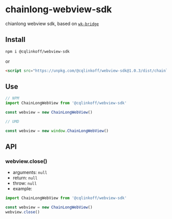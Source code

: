 # chainlong-webview-sdk

chianlong webview sdk, based on [`wk-bridge`](https://github.com/cqlinkoff/wk-bridge)

## Install

```bash
npm i @cqlinkoff/webview-sdk
```

or

```html
<script src="https://unpkg.com/@cqlinkoff/webview-sdk@1.0.3/dist/chainlong-webview-sdk.min.js" type="text/javascript"></script>
```


## Use

```js
// NPM
import ChainLongWebView from '@cqlinkoff/webview-sdk'

const webview = new ChainLongWebView()

// UMD

const webview = new window.ChainLongWebView()
```

## API

### webview.close()
  - arguments: `null`
  - return: `null`
  - throw: `null`
  - example:
  ```js
  import ChainLongWebView from '@cqlinkoff/webview-sdk'

  const webview = new ChainLongWebView()
  webview.close()
  ```
